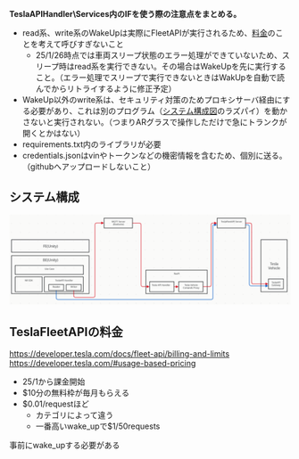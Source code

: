 **TeslaAPIHandler\Services内のIFを使う際の注意点をまとめる。**
* read系、write系のWakeUpは実際にFleetAPIが実行されるため、[料金](#teslafleetapiの料金)のことを考えて呼びすぎないこと
  * 25/1/26時点では車両スリープ状態のエラー処理ができていないため、スリープ時はread系を実行できない。その場合はWakeUpを先に実行すること。（エラー処理でスリープで実行できないときはWakUpを自動で読んでからリトライするように修正予定）
* WakeUp以外のwrite系は、セキュリティ対策のためプロキシサーバ経由にする必要があり、これは別のプログラム（[システム構成図](##システム構成)のラズパイ）を動かさないと実行されない。（つまりARグラスで操作しただけで急にトランクが開くとかはない）
* requirements.txt内のライブラリが必要
* credentials.jsonはvinやトークンなどの機密情報を含むため、個別に送る。（githubへアップロードしないこと）

## システム構成
![システム構成](/doc/images/2025-01-25-09-04-59.png)

## TeslaFleetAPIの料金
https://developer.tesla.com/docs/fleet-api/billing-and-limits
https://developer.tesla.com/#usage-based-pricing
* 25/1から課金開始
* $10分の無料枠が毎月もらえる
* $0.01/requestほど
  * カテゴリによって違う
  * 一番高いwake_upで$1/50requests


事前にwake_upする必要がある